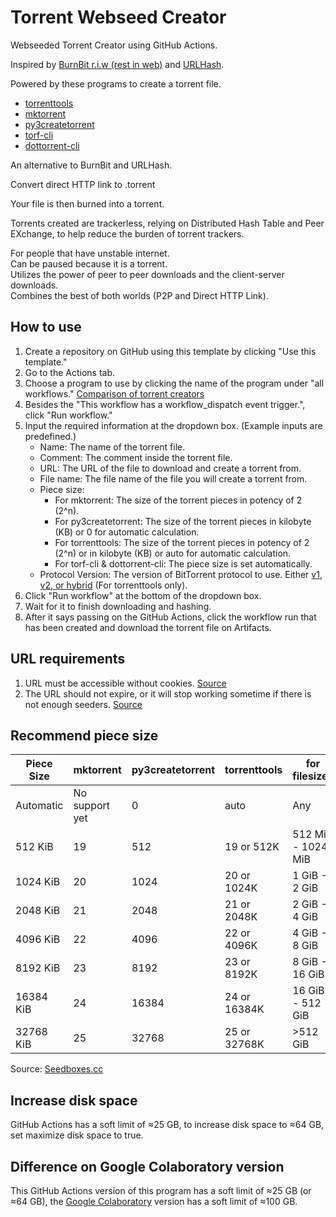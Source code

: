 # Torrent Webseed Creator
Webseeded Torrent Creator using GitHub Actions.

Inspired by [BurnBit r.i.w (rest in web)](https://web.archive.org/web/20160304022643/http://burnbit.com/) and [URLHash](http://www.urlhash.com/).

Powered by these programs to create a torrent file.
* [torrenttools](https://github.com/fbdtemme/torrenttools)
* [mktorrent](https://github.com/pobrn/mktorrent)
* [py3createtorrent](https://github.com/rsnitsch/py3createtorrent)
* [torf-cli](https://github.com/rndusr/torf-cli)
* [dottorrent-cli](https://github.com/kz26/dottorrent-cli)

An alternative to BurnBit and URLHash.

Convert direct HTTP link to .torrent

Your file is then burned into a torrent.

Torrents created are trackerless, relying on Distributed Hash Table and Peer EXchange, to help reduce the burden of torrent trackers.

For people that have unstable internet.\
Can be paused because it is a torrent.\
Utilizes the power of peer to peer downloads and the client-server downloads.\
Combines the best of both worlds (P2P and Direct HTTP Link).

## How to use
1. Create a repository on GitHub using this template by clicking "Use this template."
2. Go to the Actions tab.
3. Choose a program to use by clicking the name of the program under "all workflows." [Comparison of torrent creators](https://github.com/AnimMouse/torrent-webseed-creator/wiki/Comparison-of-torrent-creators)
4. Besides the "This workflow has a workflow_dispatch event trigger.", click "Run workflow."
4. Input the required information at the dropdown box. (Example inputs are predefined.)
   * Name: The name of the torrent file.
   * Comment: The comment inside the torrent file.
   * URL: The URL of the file to download and create a torrent from.
   * File name: The file name of the file you will create a torrent from.
   * Piece size:
     * For mktorrent: The size of the torrent pieces in potency of 2 (2^n).
     * For py3createtorrent: The size of the torrent pieces in kilobyte (KB) or 0 for automatic calculation.
     * For torrenttools: The size of the torrent pieces in potency of 2 (2^n) or in kilobyte (KB) or auto for automatic calculation.
	 * For torf-cli & dottorrent-cli: The piece size is set automatically.
   * Protocol Version: The version of BitTorrent protocol to use. Either [v1](https://www.bittorrent.org/beps/bep_0003.html), [v2, or hybrid](https://www.bittorrent.org/beps/bep_0052.html) (For torrenttools only).
5. Click "Run workflow" at the bottom of the dropdown box.
5. Wait for it to finish downloading and hashing.
6. After it says passing on the GitHub Actions, click the workflow run that has been created and download the torrent file on Artifacts.

## URL requirements
1. URL must be accessible without cookies. [Source](http://www.urlhash.com/)
2. The URL should not expire, or it will stop working sometime if there is not enough seeders. [Source](https://web.archive.org/web/20160310075751/http://burnbit.com/faq#httpseeds)

## Recommend piece size
| Piece Size | mktorrent      | py3createtorrent | torrenttools | for filesizes      |
|------------|----------------|------------------|--------------|--------------------|
| Automatic  | No support yet | 0                | auto         | Any                |
| 512 KiB    | 19             | 512              | 19 or 512K   | 512 MiB - 1024 MiB |
| 1024 KiB   | 20             | 1024             | 20 or 1024K  | 1 GiB - 2 GiB      |
| 2048 KiB   | 21             | 2048             | 21 or 2048K  | 2 GiB - 4 GiB      |
| 4096 KiB   | 22             | 4096             | 22 or 4096K  | 4 GiB - 8 GiB      |
| 8192 KiB   | 23             | 8192             | 23 or  8192K | 8 GiB - 16 GiB     |
| 16384 KiB  | 24             | 16384            | 24 or 16384K | 16 GiB - 512 GiB   |
| 32768 KiB  | 25             | 32768            | 25 or 32768K | >512 GiB           |

Source: [Seedboxes.cc](https://community.seedboxes.cc/articles/how-to-create-a-torrent-via-the-command-line)

## Increase disk space
GitHub Actions has a soft limit of ≈25 GB, to increase disk space to ≈64 GB, set maximize disk space to true.

## Difference on Google Colaboratory version
This GitHub Actions version of this program has a soft limit of ≈25 GB (or ≈64 GB), the [Google Colaboratory](https://github.com/AnimMouse/torrent-webseed-creator-colab) version has a soft limit of ≈100 GB.
